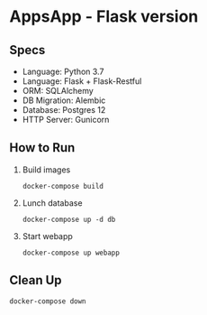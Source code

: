 AppsApp - Flask version
=======================

## Specs

* Language: Python 3.7
* Language: Flask + Flask-Restful
* ORM: SQLAlchemy
* DB Migration: Alembic
* Database: Postgres 12
* HTTP Server: Gunicorn

## How to Run

1. Build images

    ```commandline
    docker-compose build
    ```

2. Lunch database

    ```commandline
    docker-compose up -d db
    ```

3. Start webapp

    ```commandline
    docker-compose up webapp
    ```

## Clean Up

```commandline
docker-compose down
```